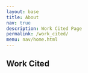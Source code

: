 ```yaml
---
layout: base 
title: About
nav: true
description: Work Cited Page
permalink: /work_cited/
menu: nav/home.html
---
```


## Work Cited




